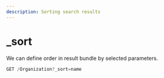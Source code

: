 ```yaml
---
description: Sorting search results
---
```


# \_sort

We can define order in result bundle by selected parameters.

```javascript
GET /Organization?_sort=name
```




